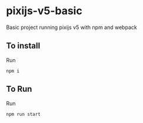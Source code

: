 # pixijs-v5-basic
Basic project running pixijs v5 with npm and webpack

## To install

Run
```
npm i
```

## To Run

Run 
```
npm run start
```
